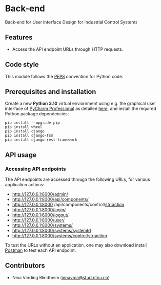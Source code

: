 # Back-end

Back-end for User Interface Design for Industrial Control Systems

## Features

- Access the API endpoint URLs through HTTP requests.

## Code style

This module follows the [PEP8](https://www.python.org/dev/peps/pep-0008/)
convention for Python code.

## Prerequisites and installation

Create a new **Python 3.10** virtual enviornment using e.g. the graphical user interface
of [PyCharm Professional](
https://www.jetbrains.com/lp/pycharm-anaconda/) as detailed [here](
https://www.jetbrains.com/help/pycharm/conda-support-creating-conda-virtual-environment.html
), and install the required Python package dependencies:

```
pip install --upgrade pip
pip install wheel
pip install django
pip install django-fsm
pip install django-rest-framework

```

## API usage

### Accessing API endpoints

The API endpoints are accessed through the following URLs, for various application
actions:

- http://127.0.0.1:8000/admin/
- http://127.0.0.1:8000/api/components/
- http://127.0.0.1:8000 /api/components/control/<str:action>
- http://127.0.0.1:8000/login/
- http://127.0.0.1:8000/logout/
- http://127.0.0.1:8000/user/
- http://127.0.0.1:8000/systems/
- http://127.0.0.1:8000/systems/systemId
- http://127.0.0.1:8000/systems/control/<str:action>

To test the URLs without an application, one may also download
install [Postman](https://www.postman.com/downloads/) to test each API endpoint.

## Contributors

- Nina Vinding Blindheim ([ninavma@stud.ntnu.no](mailto:ninavma@stud.ntnu.no))